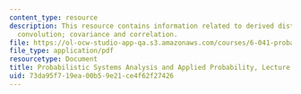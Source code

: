 ```yaml
---
content_type: resource
description: This resource contains information related to derived distributions;
  convolution; covariance and correlation.
file: https://ol-ocw-studio-app-qa.s3.amazonaws.com/courses/6-041-probabilistic-systems-analysis-and-applied-probability-fall-2010/73da95f719ea00b59e21ce4f62f27426_MIT6_041F10_L11.pdf
file_type: application/pdf
resourcetype: Document
title: Probabilistic Systems Analysis and Applied Probability, Lecture 11
uid: 73da95f7-19ea-00b5-9e21-ce4f62f27426
---
```

